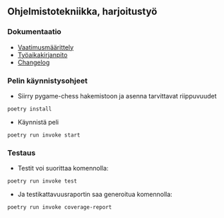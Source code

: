 ## Ohjelmistotekniikka, harjoitustyö

### Dokumentaatio
- [Vaatimusmäärittely](https://github.com/sakorh/ot-harjoitustyo/blob/master/dokumentaatio/vaatimusmaarittely.md)
- [Työaikakirjanpito](https://github.com/sakorh/ot-harjoitustyo/blob/master/dokumentaatio/tuntikirjanpito.md)
- [Changelog](https://github.com/sakorh/ot-harjoitustyo/blob/master/dokumentaatio/changelog.md)

### Pelin käynnistysohjeet
- Siirry pygame-chess hakemistoon ja asenna tarvittavat riippuvuudet
 ```
poetry install
 ```
- Käynnistä peli
```
poetry run invoke start
```
### Testaus
- Testit voi suorittaa komennolla:
```
poetry run invoke test
```
- Ja testikattavuusraportin saa generoitua komennolla:
```
poetry run invoke coverage-report
```
